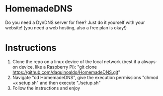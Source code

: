 # HomemadeDNS
Do you need a DynDNS server for free? Just do it yourself with your website!
(you need a web hosting, also a free plan is okay!)

# Instructions
1. Clone the repo on a linux device of the local network (best if a always-on device, like a Raspberry Pi): "git clone https://github.com/daquinoaldo/HomemadeDNS.git"
2. Navigate "cd HomemadeDNS", give the execution permissions "chmod +x setup.sh" and then execute "./setup.sh"
3. Follow the instructions and enjoy
